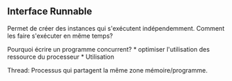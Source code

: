 
## Interface Runnable
Permet de créer des instances qui s'exécutent indépendemment.
Comment les faire s'exécuter en même temps?

Pourquoi écrire un programme concurrent?
	* optimiser l'utilisation des ressource du processeur
	* Utilisation

Thread:
	Processus qui partagent la même zone mémoire/programme.
